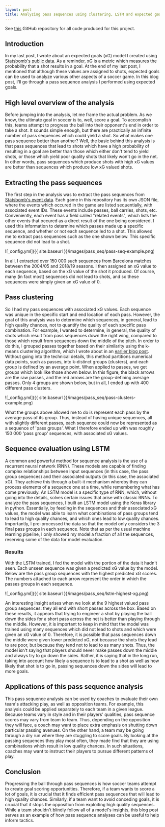 ```yaml
---
layout: post
title: Analyzing pass sequences using clustering, LSTM and expected goals
---
```

See [this](https://github.com/RobBlumberg/pass_sequence_eval) GitHub repository for all code produced for this project. 

## Introduction

In my last post, I wrote about an expected goals (xG) model I created using [Statsbomb's public data](https://github.com/statsbomb/open-data). As a reminder, xG is a metric which measures the probability that a shot results in a goal. At the end of my last post, I mentioned that although these values are assigned to shots, expected goals can be used to analyze various other aspects of a soccer game. In this blog post, I'll go through a pass sequence analysis I performed using expected goals. 

## High level overview of the analysis

Before jumping into the analysis, let me frame the actual problem. As we know, the ultimate goal in soccer is to, well, score a goal. To accomplish this, teams attempt to progress the ball into their opponent's end in order to take a shot. It sounds simple enough, but there are practically an infinite number of pass sequences which could yield a shot. So what makes one pass sequence better than another? Well, the basic behind this analysis is that pass sequences that lead to shots which have a high probability of resulting in a goal are better than those which either don't tend to yield shots, or those which yield poor quality shots that likely won't go in the net. In other words, pass sequences which produce shots with high xG values are better than sequences which produce low xG valued shots.

## Extracting the pass sequences

The first step in the analysis was to extract the pass sequences from [Statsbomb's event data](https://github.com/statsbomb/open-data). Each game in this repository has its own JSON file, where the events which occured in the game are listed sequentially, with associated event IDs. These events include passes, ball carries, shots, etc. Conveniently, each event has a field called "related events", which lists the other events that occured as a direct result of the one being considered. I used this information to determine which passes made up a specific sequence, and whether or not each sequence led to a shot. This allowed me to extract pass sequences such as the one shown below. This specific sequence did not lead to a shot. 

![_config.yml]({{ site.baseurl }}/images/pass_seq/pass-seq-example.png)

In all, I extracted over 150 000 such sequences from Barcelona matches between the 2004/05 and 2018/19 seasons. I then assigned an xG value to each sequence, based on the xG value of the shot it produced. Of course, many (in fact most) sequences did not lead to shots, and so these sequences were simply given an xG value of 0.

## Pass clustering

So I had my pass sequences with associated xG values. Each sequence was unique in the specific start and end location of each pass. However, the goal of this analysis was to determine which sequences, in general, lead to high quality chances, not to quantify the quality of each specific pass combination. For example, I wanted to determine, in general, the quality of shots which result from pass sequences down the right wing, compared to those which result from sequences down the middle of the pitch. In order to do this, I grouped passes together based on their similarity using the k-means clustering algorithm, which I wrote about in an [earlier blog post](https://robblumberg.github.io/barcelona-k-means/). Without going into the technical details, this method partitions numerical data points, such as passes, into k-distinct groups (clusters), and each group is defined by an average point. When applied to passes, we get groups which look like those shown below. In this figure, the black arrows are the raw passes, and the red arrows are the group-defining average passes. Only 4 groups are shown below, but in all, I ended up with 400 different pass clusters. 

![_config.yml]({{ site.baseurl }}/images/pass_seq/pass-clusters-example.png)

What the groups above allowed me to do is represent each pass by the average pass of its group. Thus, instead of having unique sequences, all with slightly different passes, each sequence could now be represented as a sequence of 'pass groups'. What I therefore ended up with was roughly 150 000 'pass group' sequences, with associated xG values. 

## Sequence evaluation using LSTM

A common and powerful method for sequence analysis is the use of a recurrent neural network (RNN). These models are capable of finding complex relationships between input sequences (in this case, the pass group sequences) and their associated outputs (in this case, the associated xG). They achieve this through a built-it mechanism whereby they can process elements of a sequence one at a time, while remembering what has come previously. An LSTM model is a specific type of RNN, which, without going into the details, solves certain issues that arise with classic RNNs. To analyze the pass sequences, I built an LSTM model using the Keras library in python. Essentially, by feeding in the sequences and their associated xG values, the model was able to learn what combinations of pass groups tend to lead to high quality chances, and which ones lead to low quality chances. Importantly, I pre-processed the data so that the model only considers the 3 final pass groups in each sequence. Note that as per the usual machine learning pipeline, I only showed my model a fraction of all the sequences, reserving some of the data for model evaluation. 

### Results

With the LSTM trained, I fed the model with the portion of the data it hadn't seen. Each unseen sequence was given a predicted xG value by the model. Below are the pass group sequences with the highest predicted xG scores. The numbers attached to each arrow represent the order in which the passes groups in each sequence.

![_config.yml]({{ site.baseurl }}/images/pass_seq/lstm-highest-xg.png)

An interesting insight arises when we look at the 9 highest valued pass group sequences: they all end with short passes across the box. Based on these results, it appears that trying to engineer a shot by playing the ball down the sides for a short pass across the net is better than playing through the middle. However, it is important to keep in mind that the model was trained using many sequences which did not lead to shots and which were given an xG value of 0. Therefore, it is possible that pass sequences down the middle were given lower predicted xG, not because the shots they lead to are poor, but because they tend not to lead to as many shots. Thus, the model isn't saying that players should never make passes down the middle and always try to go down the sides. Rather, it is saying that in the long run, taking into account how likely a sequence is to lead to a shot as well as how likely that shot is to go in, passing sequences down the sides will lead to more goals.

## Applications of this pass sequence analysis

This pass sequence analysis can be used by coaches to evaluate their own team's attacking play, as well as opposition teams. For example, this analysis could be applied separately to each team in a given league. Because teams vary in style and in their players' qualities, pass sequence scores may vary from team to team. Thus, depending on the opposition they will face, a coach may want to place extra emphasis on shutting down particular passing avenues. On the other hand, a team may be going through a dry run where they are stuggling to score goals. By looking at the passing sequences they play most often, they made find that they are using combinations which result in low quality chances. In such situations, coaches may want to instruct their players to pursue different patterns of play.

## Conclusion

Progressing the ball through pass sequences is how soccer teams attempt to create goal scoring opportunities. Therefore, if a team wants to score a lot of goals, it is crucial that it finds efficient pass sequences that will lead to high quality chances. Similarly, if a team want to avoid conceding goals, it is crucial that it stops the opposition from exploiting high quality sequences. While a team shouldn't blindly follow all of a model's insights, this blog post serves as an example of how pass sequence analyses can be useful to help inform tactics. 

